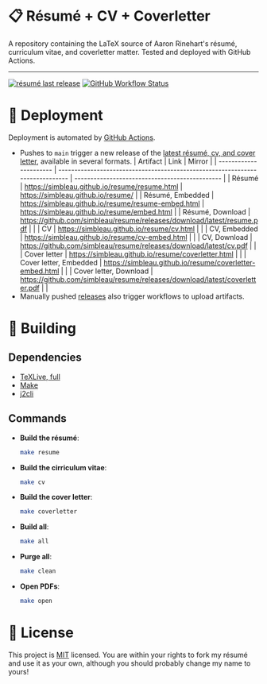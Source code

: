 # 📋 Résumé + CV + Coverletter
A repository containing the LaTeX source of Aaron Rinehart's résumé, curriculum vitae, and coverletter matter. Tested and deployed with GitHub Actions.

---
[![résumé last release](https://img.shields.io/github/release-date/simbleau/resume?logo=github&label=Last%20Release)](https://github.com/simbleau/resume/releases)
[![GitHub Workflow Status](https://img.shields.io/github/actions/workflow/status/simbleau/resume/ci.yml?logo=github&label=CI)](https://github.com/simbleau/resume/actions/workflows/ci.yml)

# 🤖 Deployment
Deployment is automated by [GitHub Actions](https://github.com/simbleau/resume/actions).
- Pushes to `main` trigger a new release of the [latest résumé, cv, and cover letter](https://github.com/simbleau/resume/releases/tag/latest), available in several formats.
  | Artifact               | Link                                                                          | Mirror                                         |
  | ---------------------- | ----------------------------------------------------------------------------- | ---------------------------------------------- |
  | Résumé                 | <https://simbleau.github.io/resume/resume.html>                               | <https://simbleau.github.io/resume/>           |
  | Résumé, Embedded       | <https://simbleau.github.io/resume/resume-embed.html>                         | <https://simbleau.github.io/resume/embed.html> |
  | Résumé, Download       | <https://github.com/simbleau/resume/releases/download/latest/resume.pdf>      |                                                |
  | CV                     | <https://simbleau.github.io/resume/cv.html>                                   |                                                |
  | CV, Embedded           | <https://simbleau.github.io/resume/cv-embed.html>                             |                                                |
  | CV, Download           | <https://github.com/simbleau/resume/releases/download/latest/cv.pdf>          |                                                |
  | Cover letter           | <https://simbleau.github.io/resume/coverletter.html>                          |                                                |
  | Cover letter, Embedded | <https://simbleau.github.io/resume/coverletter-embed.html>                    |                                                |
  | Cover letter, Download | <https://github.com/simbleau/resume/releases/download/latest/coverletter.pdf> |                                                |
- Manually pushed [releases](https://github.com/simbleau/resume/releases) also trigger workflows to upload artifacts.

# 🔧 Building
## Dependencies
- [TeXLive, full](https://www.tug.org/texlive/)
- [Make](https://www.gnu.org/software/make/)
- [j2cli](https://github.com/kolypto/j2cli)
## Commands
- **Build the résumé**:
  ```bash
  make resume
  ```
- **Build the cirriculum vitae**:
  ```bash
  make cv
  ```
- **Build the cover letter**:
  ```bash
  make coverletter
  ```
- **Build all**:
  ```bash
  make all
  ```
- **Purge all**:
  ```bash
  make clean
  ```
- **Open PDFs**:
  ```bash
  make open
  ```

# 🔏 License
This project is [MIT](./LICENSE) licensed. You are within your rights to fork my résumé and use it as your own, although you should probably change my name to yours!
